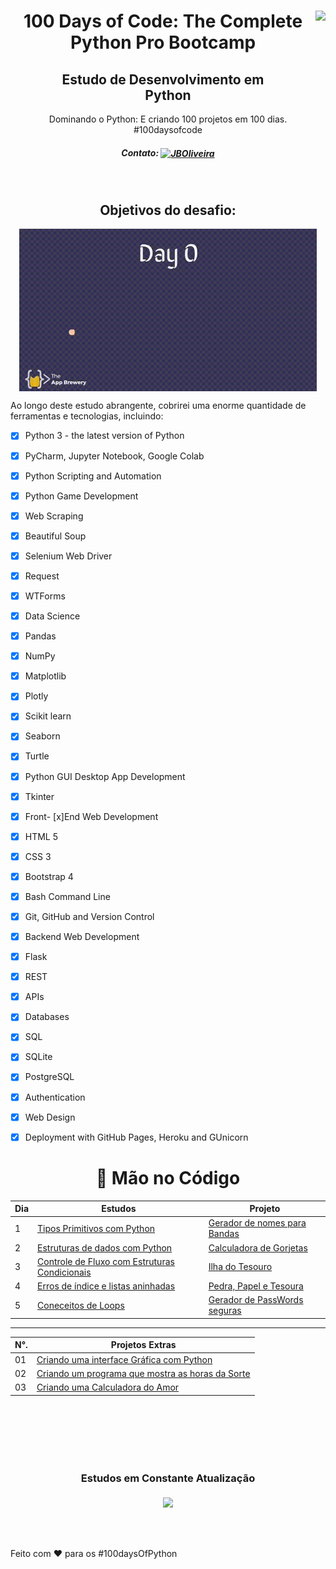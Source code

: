 <div align="center">
<a href="https://github.com/oliveiradg" target="_blank"><img align="right" height="100" src="https://cdn.jsdelivr.net/gh/devicons/devicon/icons/python/python-original-wordmark.svg" /></a>




<h1>100 Days of Code: The Complete Python Pro Bootcamp</h1>

<h2>Estudo de Desenvolvimento em <br> Python</h2>

<p>Dominando o Python: E criando 100 projetos em 100 dias. 
<br>
#100daysofcode

##### Contato: <a href="https://www.linkedin.com/in/joaooliveiradg/" target="blank"><img align="center" src="https://cdn.jsdelivr.net/gh/devicons/devicon/icons/linkedin/linkedin-original.svg" alt="JBOliveira" height="20" width="20" /></a> 

  
</p>




<div align= "center">



<a href="https://github.com/oliveiradg" target="_blank"><img align="center" height="0" src="images/100daysPython-removebg.png" /></a>
</div>





## Objetivos do desafio:

<div align= "center">



<a href="https://github.com/oliveiradg" target="_blank"><img align="center" height="260" src="images/python.gif" /></a>
</div>

</div>

Ao longo deste estudo abrangente, cobrirei uma enorme quantidade de ferramentas e tecnologias, incluindo:

- [x] Python 3 - the latest version of Python

- [x] PyCharm, Jupyter Notebook, Google Colab

- [x] Python Scripting and Automation

 - [x] Python Game Development

- [x] Web Scraping

- [x] Beautiful Soup

- [x] Selenium Web Driver

- [x] Request

- [x] WTForms

- [x] Data Science

- [x] Pandas

- [x] NumPy

- [x] Matplotlib

- [x] Plotly

- [x] Scikit learn

- [x] Seaborn

- [x] Turtle

- [x] Python GUI Desktop App Development

- [x] Tkinter

- [x] Front- [x]End Web Development

- [x] HTML 5

- [x] CSS 3

- [x] Bootstrap 4

- [x] Bash Command Line

- [x] Git, GitHub and Version Control

- [x] Backend Web Development

- [x] Flask

- [x] REST

- [x] APIs

- [x] Databases

- [x] SQL

- [x] SQLite

- [x] PostgreSQL

- [x] Authentication

- [x] Web Design

- [x] Deployment with GitHub Pages, Heroku and GUnicorn


<div align="center">

 <h1>
   🚀  Mão no Código 
</h1> 



Dia | Estudos | Projeto
--------- | ----------------- | -------- 
1 |<a href="dias/dia01.md">Tipos Primitivos com Python</a> | <a href="projetos/dia01_gerador_nomes_bandas.py">Gerador de nomes para Bandas</a>  
2 | <a href="dias/dia02.md">Estruturas de dados com Python</a> | <a href="projetos/dia02_calculadora_de_gorjetas.py ">Calculadora de Gorjetas</a>
3 | <a href="dias/dia03.md">Controle de Fluxo com Estruturas Condicionais</a> | <a href="projetos/dia03_ilha_do_tesouro.py">Ilha do Tesouro</a>
4 | <a href="dias/dia04.md">Erros de índice e listas aninhadas</a> | <a href="projetos/dia04_pedra_papel_tesoura.py">Pedra, Papel e Tesoura</a>
5 | <a href="dias/dia05.md">Coneceitos de Loops </a> | <a href="projetos/dia05_gerador_de_senhas.py">Gerador de PassWords seguras </a>

---



N°. | Projetos Extras
-- | -----------------
01 | <a href="./extras/tela.py">Criando uma interface Gráfica com Python</a>
02 | <a href="./extras/odd.py">Criando um programa que mostra as horas da Sorte</a>
03 | <a href="./extras/calculadora_do_amor.py">Criando uma Calculadora do Amor</a>


<br>
<br>
<br>
<br>
<br>


### Estudos em Constante Atualização
#### 

<a href="https://github.com/oliveiradg" target="_blank"><img align="center" height="180" src="https://img.pikbest.com/png-images/20190918/cartoon-snail-loading-loading-gif-animation_2734139.png!bw700" /></a>

</div>

<br>
<br>
<br>
Feito com ❤ para os #100daysOfPython 


